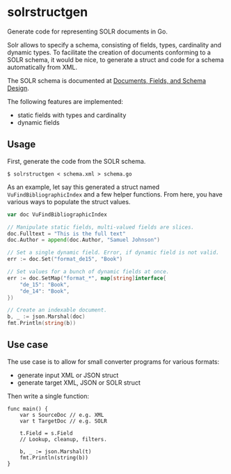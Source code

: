 # solrstructgen

Generate code for representing SOLR documents in Go.

Solr allows to specify a schema, consisting of fields, types, cardinality and
dynamic types. To facilitate the creation of documents conforming to a SOLR
schema, it would be nice, to generate a struct and code for a schema
automatically from XML.

The SOLR schema is documented at [Documents, Fields, and Schema
Design](https://lucene.apache.org/solr/guide/6_6/documents-fields-and-schema-design.html).

The following features are implemented:

* static fields with types and cardinality
* dynamic fields

## Usage

First, generate the code from the SOLR schema.

```shell
$ solrstructgen < schema.xml > schema.go
```

As an example, let say this generated a struct named `VuFindBibliographicIndex`
and a few helper functions. From here, you have various ways to populate the
struct values.

```go
var doc VuFindBibliographicIndex

// Manipulate static fields, multi-valued fields are slices.
doc.Fulltext = "This is the full text"
doc.Author = append(doc.Author, "Samuel Johnson")

// Set a single dynamic field. Error, if dynamic field is not valid.
err := doc.Set("format_de15", "Book")

// Set values for a bunch of dynamic fields at once.
err := doc.SetMap("format_*", map[string]interface{
    "de_15": "Book",
    "de_14": "Book",
})

// Create an indexable document.
b, _ := json.Marshal(doc)
fmt.Println(string(b))
```

## Use case

The use case is to allow for small converter programs for various formats:

* generate input XML or JSON struct
* generate target XML, JSON or SOLR struct

Then write a single function:

```shell
func main() {
    var s SourceDoc // e.g. XML
    var t TargetDoc // e.g. SOLR

    t.Field = s.Field
    // Lookup, cleanup, filters.

    b, _ := json.Marshal(t)
    fmt.Println(string(b))
}
```


